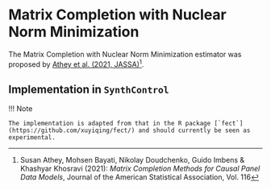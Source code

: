 # Matrix Completion with Nuclear Norm Minimization

The Matrix Completion with Nuclear Norm Minimization estimator was proposed by [Athey et al. (2021,
JASSA)](https://www.tandfonline.com/doi/full/10.1080/01621459.2021.1891924)[^1].

## Implementation in `SynthControl`

!!! Note

    The implementation is adapted from that in the R package [`fect`](https://github.com/xuyiqing/fect/) and should currently be seen as experimental. 



[^1]: Susan Athey, Mohsen Bayati, Nikolay Doudchenko, Guido Imbens & Khashyar Khosravi (2021):
    *Matrix Completion Methods for Causal Panel Data Models*, Journal of the American Statistical
    Association, Vol. 116